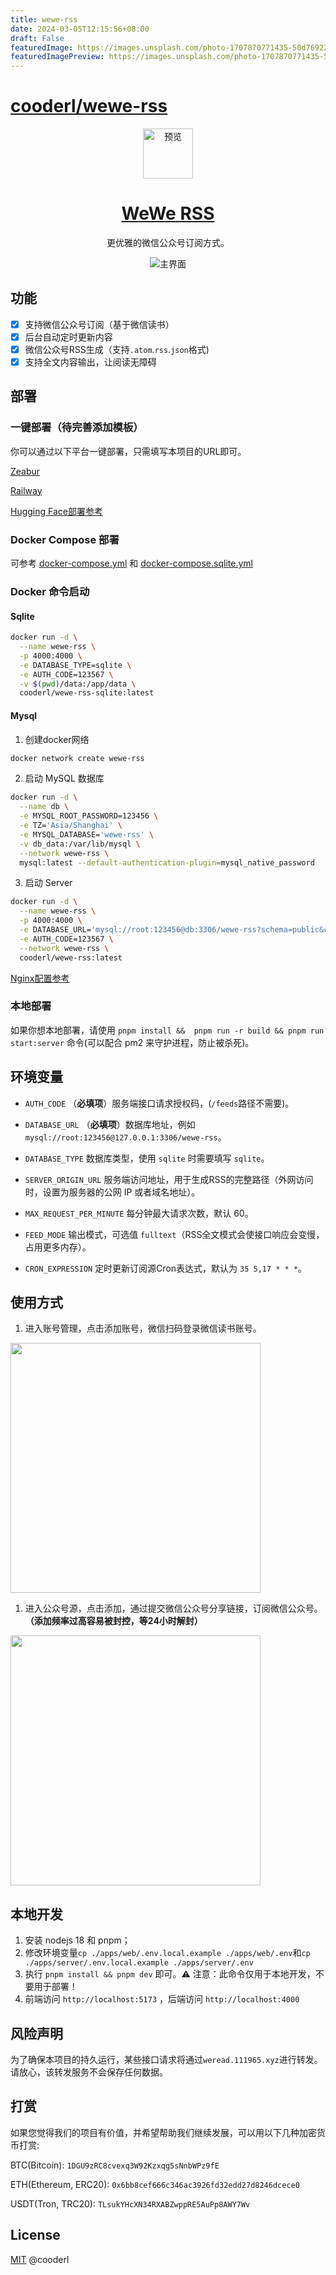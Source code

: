 ```yaml
---
title: wewe-rss
date: 2024-03-05T12:15:56+08:00
draft: False
featuredImage: https://images.unsplash.com/photo-1707870771435-50d769227de9?ixid=M3w0NjAwMjJ8MHwxfHJhbmRvbXx8fHx8fHx8fDE3MDk2MTIxMjV8&ixlib=rb-4.0.3
featuredImagePreview: https://images.unsplash.com/photo-1707870771435-50d769227de9?ixid=M3w0NjAwMjJ8MHwxfHJhbmRvbXx8fHx8fHx8fDE3MDk2MTIxMjV8&ixlib=rb-4.0.3
---
```


# [cooderl/wewe-rss](https://github.com/cooderl/wewe-rss)

<div align="center">
<img src="https://raw.githubusercontent.com/cooderl/wewe-rss/main/assets/logo.png" width="80" alt="预览"/>

<h1 align="center"><a href="https://github.com/cooderl/wewe-rss">WeWe RSS</a></h1>

更优雅的微信公众号订阅方式。

![主界面](https://raw.githubusercontent.com/cooderl/wewe-rss/main/assets/preview1.png)

</div>

## 功能

- [x]  支持微信公众号订阅（基于微信读书）
- [x]  后台自动定时更新内容
- [x]  微信公众号RSS生成（支持`.atom`\.`rss`\.`json`格式)
- [x]  支持全文内容输出，让阅读无障碍

## 部署

### 一键部署（待完善添加模板）

你可以通过以下平台一键部署，只需填写本项目的URL即可。

[Zeabur](https://zeabur.com/)

[Railway](https://railway.app/)

[Hugging Face部署参考](https://github.com/cooderl/wewe-rss/issues/32)

### Docker Compose 部署

可参考 [docker-compose.yml](https://github.com/cooderl/wewe-rss/blob/main/docker-compose.yml) 和 [docker-compose.sqlite.yml](https://github.com/cooderl/wewe-rss/blob/main/docker-compose.sqlite.yml)

### Docker 命令启动

#### Sqlite

```sh
docker run -d \
  --name wewe-rss \
  -p 4000:4000 \
  -e DATABASE_TYPE=sqlite \
  -e AUTH_CODE=123567 \
  -v $(pwd)/data:/app/data \
  cooderl/wewe-rss-sqlite:latest
```

#### Mysql

1. 创建docker网络

```sh
docker network create wewe-rss
```

2. 启动 MySQL 数据库

```sh
docker run -d \
  --name db \
  -e MYSQL_ROOT_PASSWORD=123456 \
  -e TZ='Asia/Shanghai' \
  -e MYSQL_DATABASE='wewe-rss' \
  -v db_data:/var/lib/mysql \
  --network wewe-rss \
  mysql:latest --default-authentication-plugin=mysql_native_password
```

3. 启动 Server

```sh
docker run -d \
  --name wewe-rss \
  -p 4000:4000 \
  -e DATABASE_URL='mysql://root:123456@db:3306/wewe-rss?schema=public&connect_timeout=30&pool_timeout=30&socket_timeout=30' \
  -e AUTH_CODE=123567 \
  --network wewe-rss \
  cooderl/wewe-rss:latest

```

[Nginx配置参考](https://raw.githubusercontent.com/cooderl/wewe-rss/main/assets/nginx.example.conf)

### 本地部署

如果你想本地部署，请使用 `pnpm install &&  pnpm run -r build && pnpm run start:server` 命令(可以配合 pm2 来守护进程，防止被杀死)。

## 环境变量

- `AUTH_CODE` （**必填项**）服务端接口请求授权码，(`/feeds`路径不需要)。

- `DATABASE_URL` （**必填项**）数据库地址，例如 `mysql://root:123456@127.0.0.1:3306/wewe-rss`。

- `DATABASE_TYPE` 数据库类型，使用 `sqlite` 时需要填写 `sqlite`。

- `SERVER_ORIGIN_URL` 服务端访问地址，用于生成RSS的完整路径（外网访问时，设置为服务器的公网 IP 或者域名地址）。

- `MAX_REQUEST_PER_MINUTE` 每分钟最大请求次数，默认 60。

- `FEED_MODE` 输出模式，可选值 `fulltext`（RSS全文模式会使接口响应会变慢，占用更多内存）。

- `CRON_EXPRESSION` 定时更新订阅源Cron表达式，默认为 `35 5,17 * * *`。


## 使用方式

1. 进入账号管理，点击添加账号，微信扫码登录微信读书账号。
<img width="400" src="./assets/preview2.png"/>

1. 进入公众号源，点击添加，通过提交微信公众号分享链接，订阅微信公众号。
  **（添加频率过高容易被封控，等24小时解封）**
<img width="400" src="./assets/preview3.png"/>


## 本地开发

1. 安装 nodejs 18 和 pnpm；
2. 修改环境变量`cp ./apps/web/.env.local.example ./apps/web/.env`和`cp ./apps/server/.env.local.example ./apps/server/.env`
3. 执行 `pnpm install && pnpm dev` 即可。⚠️ 注意：此命令仅用于本地开发，不要用于部署！
4. 前端访问 `http://localhost:5173` ，后端访问 `http://localhost:4000`

## 风险声明

为了确保本项目的持久运行，某些接口请求将通过`weread.111965.xyz`进行转发。请放心，该转发服务不会保存任何数据。

## 打赏

如果您觉得我们的项目有价值，并希望帮助我们继续发展，可以用以下几种加密货币打赏:

BTC(Bitcoin): `1DGU9zRC8cvexq3W92Kzxqg5sNnbWPz9fE`

ETH(Ethereum, ERC20): `0x6bb8cef666c346ac3926fd32edd27d8246dcece0`

USDT(Tron, TRC20): `TLsukYHcXN34RXABZwppRE5AuPp8AWY7Wv`


## License

[MIT](https://raw.githubusercontent.com/cooderl/wewe-rss/main/LICENSE) @cooderl
